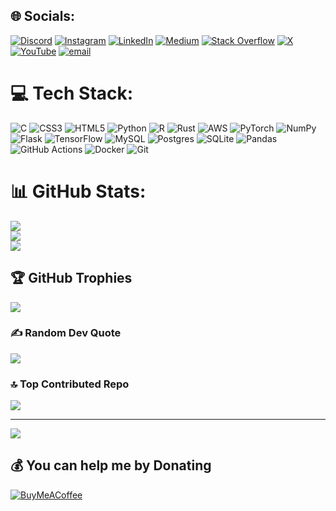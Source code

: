 
## 🌐 Socials:
[![Discord](https://img.shields.io/badge/Discord-%237289DA.svg?logo=discord&logoColor=white)](https://discord.gg/Ahuran) [![Instagram](https://img.shields.io/badge/Instagram-%23E4405F.svg?logo=Instagram&logoColor=white)](https://instagram.com/Ahuran) [![LinkedIn](https://img.shields.io/badge/LinkedIn-%230077B5.svg?logo=linkedin&logoColor=white)](https://linkedin.com/in/Ahuran) [![Medium](https://img.shields.io/badge/Medium-12100E?logo=medium&logoColor=white)](https://medium.com/@Ahuran) [![Stack Overflow](https://img.shields.io/badge/-Stackoverflow-FE7A16?logo=stack-overflow&logoColor=white)](https://stackoverflow.com/users/Ahuran) [![X](https://img.shields.io/badge/X-black.svg?logo=X&logoColor=white)](https://x.com/Ahuran) [![YouTube](https://img.shields.io/badge/YouTube-%23FF0000.svg?logo=YouTube&logoColor=white)](https://youtube.com/@Ahuran) [![email](https://img.shields.io/badge/Email-D14836?logo=gmail&logoColor=white)](mailto:Ahuran.me@gmail.com) 

# 💻 Tech Stack:
![C](https://img.shields.io/badge/c-%2300599C.svg?style=for-the-badge&logo=c&logoColor=white) ![CSS3](https://img.shields.io/badge/css3-%231572B6.svg?style=for-the-badge&logo=css3&logoColor=white) ![HTML5](https://img.shields.io/badge/html5-%23E34F26.svg?style=for-the-badge&logo=html5&logoColor=white) ![Python](https://img.shields.io/badge/python-3670A0?style=for-the-badge&logo=python&logoColor=ffdd54) ![R](https://img.shields.io/badge/r-%23276DC3.svg?style=for-the-badge&logo=r&logoColor=white) ![Rust](https://img.shields.io/badge/rust-%23000000.svg?style=for-the-badge&logo=rust&logoColor=white) ![AWS](https://img.shields.io/badge/AWS-%23FF9900.svg?style=for-the-badge&logo=amazon-aws&logoColor=white) ![PyTorch](https://img.shields.io/badge/PyTorch-%23EE4C2C.svg?style=for-the-badge&logo=PyTorch&logoColor=white) ![NumPy](https://img.shields.io/badge/numpy-%23013243.svg?style=for-the-badge&logo=numpy&logoColor=white) ![Flask](https://img.shields.io/badge/flask-%23000.svg?style=for-the-badge&logo=flask&logoColor=white) ![TensorFlow](https://img.shields.io/badge/TensorFlow-%23FF6F00.svg?style=for-the-badge&logo=TensorFlow&logoColor=white) ![MySQL](https://img.shields.io/badge/mysql-4479A1.svg?style=for-the-badge&logo=mysql&logoColor=white) ![Postgres](https://img.shields.io/badge/postgres-%23316192.svg?style=for-the-badge&logo=postgresql&logoColor=white) ![SQLite](https://img.shields.io/badge/sqlite-%2307405e.svg?style=for-the-badge&logo=sqlite&logoColor=white) ![Pandas](https://img.shields.io/badge/pandas-%23150458.svg?style=for-the-badge&logo=pandas&logoColor=white) ![GitHub Actions](https://img.shields.io/badge/github%20actions-%232671E5.svg?style=for-the-badge&logo=githubactions&logoColor=white) ![Docker](https://img.shields.io/badge/docker-%230db7ed.svg?style=for-the-badge&logo=docker&logoColor=white) ![Git](https://img.shields.io/badge/git-%23F05033.svg?style=for-the-badge&logo=git&logoColor=white)
# 📊 GitHub Stats:
![](https://github-readme-stats.vercel.app/api?username=Ahuran&theme=shadow_blue&hide_border=false&include_all_commits=true&count_private=true)<br/>
![](https://github-readme-streak-stats.herokuapp.com/?user=Ahuran&theme=shadow_blue&hide_border=false)<br/>
![](https://github-readme-stats.vercel.app/api/top-langs/?username=Ahuran&theme=shadow_blue&hide_border=false&include_all_commits=true&count_private=true&layout=compact)

## 🏆 GitHub Trophies
![](https://github-profile-trophy.vercel.app/?username=Ahuran&theme=radical&no-frame=false&no-bg=false&margin-w=4)

### ✍️ Random Dev Quote
![](https://quotes-github-readme.vercel.app/api?type=horizontal&theme=radical)

### 🔝 Top Contributed Repo
![](https://github-contributor-stats.vercel.app/api?username=Ahuran&limit=5&theme=dark&combine_all_yearly_contributions=true)

---
[![](https://visitcount.itsvg.in/api?id=Ahuran&icon=0&color=0)](https://visitcount.itsvg.in)

  ## 💰 You can help me by Donating
  [![BuyMeACoffee](https://img.shields.io/badge/Buy%20Me%20a%20Coffee-ffdd00?style=for-the-badge&logo=buy-me-a-coffee&logoColor=black)](https://buymeacoffee.com/Ahuran) 

  
<!-- Proudly created with GPRM ( https://gprm.itsvg.in ) -->
